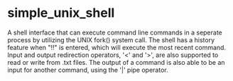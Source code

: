 # simple_unix_shell
A shell interface that can execute command line commands in a seperate process by utilizing the UNIX fork() system call. 
The shell has a history feature when "!!" is entered, which will execute the most recent command. Input and output redirection 
operators, '<' and '>', are also supported to read or write from .txt files. The output of a command is also able to be an
input for another command, using the '|' pipe operator. 
